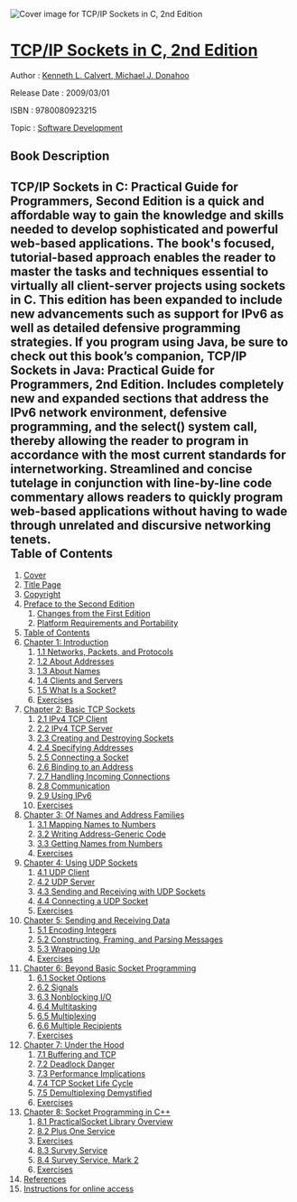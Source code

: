 ![Cover image for TCP/IP Sockets in C, 2nd Edition](https://imgdetail.ebookreading.net/cover/cover/software_development/EB9780080923215.jpg)

[TCP/IP Sockets in C, 2nd Edition](https://ebookreading.net/view/book/TCP%2FIP+Sockets+in+C%2C+2nd+Edition-EB9780080923215_1.html "TCP/IP Sockets in C, 2nd Edition")
====================================================================================================================

Author : [Kenneth L. Calvert](https://ebookreading.net/search/author/Kenneth+L.+Calvert),[ Michael J. Donahoo](https://ebookreading.net/search/author/+Michael+J.+Donahoo)

Release Date : 2009/03/01

ISBN : 9780080923215

Topic : [Software Development](https://ebookreading.net/search/category/software-development)

Book Description
-----------------

TCP/IP Sockets in C: Practical Guide for Programmers, Second Edition is a quick and affordable way to gain the knowledge and skills needed to develop sophisticated and powerful web-based applications. The book's focused, tutorial-based approach enables the reader to master the tasks and techniques essential to virtually all client-server projects using sockets in C. This edition has been expanded to include new advancements such as support for IPv6 as well as detailed defensive programming strategies.
If you program using Java, be sure to check out this book’s companion, TCP/IP Sockets in Java: Practical Guide for Programmers, 2nd Edition.
Includes completely new and expanded sections that address the IPv6 network environment, defensive programming, and the select() system call, thereby allowing the reader to program in accordance with the most current standards for internetworking. Streamlined and concise tutelage in conjunction with line-by-line code commentary allows readers to quickly program web-based applications without having to wade through unrelated and discursive networking tenets.              
Table of Contents
-----------------

1. [Cover](https://ebookreading.net/view/book/TCP%2FIP+Sockets+in+C%2C+2nd+Edition-EB9780080923215_1.html)
1. [Title Page](https://ebookreading.net/view/book/TCP%2FIP+Sockets+in+C%2C+2nd+Edition-EB9780080923215_2.html)
1. [Copyright](https://ebookreading.net/view/book/TCP%2FIP+Sockets+in+C%2C+2nd+Edition-EB9780080923215_3.html)
1. [Preface to the Second Edition](https://ebookreading.net/view/book/TCP%2FIP+Sockets+in+C%2C+2nd+Edition-EB9780080923215_4.html)
    1. [Changes from the First Edition](https://ebookreading.net/view/book/TCP%2FIP+Sockets+in+C%2C+2nd+Edition-EB9780080923215_4.html#h1-01)
    1. [Platform Requirements and Portability](https://ebookreading.net/view/book/TCP%2FIP+Sockets+in+C%2C+2nd+Edition-EB9780080923215_4.html#h1-02)
1. [Table of Contents](https://ebookreading.net/view/book/TCP%2FIP+Sockets+in+C%2C+2nd+Edition-EB9780080923215_5.html)
1. [Chapter 1: Introduction](https://ebookreading.net/view/book/TCP%2FIP+Sockets+in+C%2C+2nd+Edition-EB9780080923215_6.html)
    1. [1.1 Networks, Packets, and Protocols](https://ebookreading.net/view/book/TCP%2FIP+Sockets+in+C%2C+2nd+Edition-EB9780080923215_6.html#h1-11)
    1. [1.2 About Addresses](https://ebookreading.net/view/book/TCP%2FIP+Sockets+in+C%2C+2nd+Edition-EB9780080923215_6.html#h1-12)
    1. [1.3 About Names](https://ebookreading.net/view/book/TCP%2FIP+Sockets+in+C%2C+2nd+Edition-EB9780080923215_6.html#h1-13)
    1. [1.4 Clients and Servers](https://ebookreading.net/view/book/TCP%2FIP+Sockets+in+C%2C+2nd+Edition-EB9780080923215_6.html#h1-14)
    1. [1.5 What Is a Socket?](https://ebookreading.net/view/book/TCP%2FIP+Sockets+in+C%2C+2nd+Edition-EB9780080923215_6.html#h1-15)
    1. [Exercises](https://ebookreading.net/view/book/TCP%2FIP+Sockets+in+C%2C+2nd+Edition-EB9780080923215_6.html#h1-16)
1. [Chapter 2: Basic TCP Sockets](https://ebookreading.net/view/book/TCP%2FIP+Sockets+in+C%2C+2nd+Edition-EB9780080923215_7.html)
    1. [2.1 IPv4 TCP Client](https://ebookreading.net/view/book/TCP%2FIP+Sockets+in+C%2C+2nd+Edition-EB9780080923215_7.html#h1-21)
    1. [2.2 IPv4 TCP Server](https://ebookreading.net/view/book/TCP%2FIP+Sockets+in+C%2C+2nd+Edition-EB9780080923215_7.html#h1-22)
    1. [2.3 Creating and Destroying Sockets](https://ebookreading.net/view/book/TCP%2FIP+Sockets+in+C%2C+2nd+Edition-EB9780080923215_7.html#h1-23)
    1. [2.4 Specifying Addresses](https://ebookreading.net/view/book/TCP%2FIP+Sockets+in+C%2C+2nd+Edition-EB9780080923215_7.html#h1-24)
    1. [2.5 Connecting a Socket](https://ebookreading.net/view/book/TCP%2FIP+Sockets+in+C%2C+2nd+Edition-EB9780080923215_7.html#h1-25)
    1. [2.6 Binding to an Address](https://ebookreading.net/view/book/TCP%2FIP+Sockets+in+C%2C+2nd+Edition-EB9780080923215_7.html#h1-26)
    1. [2.7 Handling Incoming Connections](https://ebookreading.net/view/book/TCP%2FIP+Sockets+in+C%2C+2nd+Edition-EB9780080923215_7.html#h1-27)
    1. [2.8 Communication](https://ebookreading.net/view/book/TCP%2FIP+Sockets+in+C%2C+2nd+Edition-EB9780080923215_7.html#h1-28)
    1. [2.9 Using IPv6](https://ebookreading.net/view/book/TCP%2FIP+Sockets+in+C%2C+2nd+Edition-EB9780080923215_7.html#h1-29)
    1. [Exercises](https://ebookreading.net/view/book/TCP%2FIP+Sockets+in+C%2C+2nd+Edition-EB9780080923215_7.html#h1-30)
1. [Chapter 3: Of Names and Address Families](https://ebookreading.net/view/book/TCP%2FIP+Sockets+in+C%2C+2nd+Edition-EB9780080923215_8.html)
    1. [3.1 Mapping Names to Numbers](https://ebookreading.net/view/book/TCP%2FIP+Sockets+in+C%2C+2nd+Edition-EB9780080923215_8.html#h1-31)
    1. [3.2 Writing Address-Generic Code](https://ebookreading.net/view/book/TCP%2FIP+Sockets+in+C%2C+2nd+Edition-EB9780080923215_8.html#h1-32)
    1. [3.3 Getting Names from Numbers](https://ebookreading.net/view/book/TCP%2FIP+Sockets+in+C%2C+2nd+Edition-EB9780080923215_8.html#h1-33)
    1. [Exercises](https://ebookreading.net/view/book/TCP%2FIP+Sockets+in+C%2C+2nd+Edition-EB9780080923215_8.html#h1-34)
1. [Chapter 4: Using UDP Sockets](https://ebookreading.net/view/book/TCP%2FIP+Sockets+in+C%2C+2nd+Edition-EB9780080923215_9.html)
    1. [4.1 UDP Client](https://ebookreading.net/view/book/TCP%2FIP+Sockets+in+C%2C+2nd+Edition-EB9780080923215_9.html#h1-41)
    1. [4.2 UDP Server](https://ebookreading.net/view/book/TCP%2FIP+Sockets+in+C%2C+2nd+Edition-EB9780080923215_9.html#h1-42)
    1. [4.3 Sending and Receiving with UDP Sockets](https://ebookreading.net/view/book/TCP%2FIP+Sockets+in+C%2C+2nd+Edition-EB9780080923215_9.html#h1-43)
    1. [4.4 Connecting a UDP Socket](https://ebookreading.net/view/book/TCP%2FIP+Sockets+in+C%2C+2nd+Edition-EB9780080923215_9.html#h1-44)
    1. [Exercises](https://ebookreading.net/view/book/TCP%2FIP+Sockets+in+C%2C+2nd+Edition-EB9780080923215_9.html#h1-45)
1. [Chapter 5: Sending and Receiving Data](https://ebookreading.net/view/book/TCP%2FIP+Sockets+in+C%2C+2nd+Edition-EB9780080923215_10.html)
    1. [5.1 Encoding Integers](https://ebookreading.net/view/book/TCP%2FIP+Sockets+in+C%2C+2nd+Edition-EB9780080923215_10.html#h1-51)
    1. [5.2 Constructing, Framing, and Parsing Messages](https://ebookreading.net/view/book/TCP%2FIP+Sockets+in+C%2C+2nd+Edition-EB9780080923215_10.html#h1-52)
    1. [5.3 Wrapping Up](https://ebookreading.net/view/book/TCP%2FIP+Sockets+in+C%2C+2nd+Edition-EB9780080923215_10.html#h1-53)
    1. [Exercises](https://ebookreading.net/view/book/TCP%2FIP+Sockets+in+C%2C+2nd+Edition-EB9780080923215_10.html#h1-54)
1. [Chapter 6: Beyond Basic Socket Programming](https://ebookreading.net/view/book/TCP%2FIP+Sockets+in+C%2C+2nd+Edition-EB9780080923215_11.html)
    1. [6.1 Socket Options](https://ebookreading.net/view/book/TCP%2FIP+Sockets+in+C%2C+2nd+Edition-EB9780080923215_11.html#h1-61)
    1. [6.2 Signals](https://ebookreading.net/view/book/TCP%2FIP+Sockets+in+C%2C+2nd+Edition-EB9780080923215_11.html#h1-62)
    1. [6.3 Nonblocking I/O](https://ebookreading.net/view/book/TCP%2FIP+Sockets+in+C%2C+2nd+Edition-EB9780080923215_11.html#h1-63)
    1. [6.4 Multitasking](https://ebookreading.net/view/book/TCP%2FIP+Sockets+in+C%2C+2nd+Edition-EB9780080923215_11.html#h1-64)
    1. [6.5 Multiplexing](https://ebookreading.net/view/book/TCP%2FIP+Sockets+in+C%2C+2nd+Edition-EB9780080923215_11.html#h1-65)
    1. [6.6 Multiple Recipients](https://ebookreading.net/view/book/TCP%2FIP+Sockets+in+C%2C+2nd+Edition-EB9780080923215_11.html#h1-66)
    1. [Exercises](https://ebookreading.net/view/book/TCP%2FIP+Sockets+in+C%2C+2nd+Edition-EB9780080923215_11.html#h1-67)
1. [Chapter 7: Under the Hood](https://ebookreading.net/view/book/TCP%2FIP+Sockets+in+C%2C+2nd+Edition-EB9780080923215_12.html)
    1. [7.1 Buffering and TCP](https://ebookreading.net/view/book/TCP%2FIP+Sockets+in+C%2C+2nd+Edition-EB9780080923215_12.html#h1-71)
    1. [7.2 Deadlock Danger](https://ebookreading.net/view/book/TCP%2FIP+Sockets+in+C%2C+2nd+Edition-EB9780080923215_12.html#h1-72)
    1. [7.3 Performance Implications](https://ebookreading.net/view/book/TCP%2FIP+Sockets+in+C%2C+2nd+Edition-EB9780080923215_12.html#h1-73)
    1. [7.4 TCP Socket Life Cycle](https://ebookreading.net/view/book/TCP%2FIP+Sockets+in+C%2C+2nd+Edition-EB9780080923215_12.html#h1-74)
    1. [7.5 Demultiplexing Demystified](https://ebookreading.net/view/book/TCP%2FIP+Sockets+in+C%2C+2nd+Edition-EB9780080923215_12.html#h1-75)
    1. [Exercises](https://ebookreading.net/view/book/TCP%2FIP+Sockets+in+C%2C+2nd+Edition-EB9780080923215_12.html#h1-76)
1. [Chapter 8: Socket Programming in C++](https://ebookreading.net/view/book/TCP%2FIP+Sockets+in+C%2C+2nd+Edition-EB9780080923215_13.html)
    1. [8.1 PracticalSocket Library Overview](https://ebookreading.net/view/book/TCP%2FIP+Sockets+in+C%2C+2nd+Edition-EB9780080923215_13.html#h1-81)
    1. [8.2 Plus One Service](https://ebookreading.net/view/book/TCP%2FIP+Sockets+in+C%2C+2nd+Edition-EB9780080923215_13.html#h1-82)
    1. [Exercises](https://ebookreading.net/view/book/TCP%2FIP+Sockets+in+C%2C+2nd+Edition-EB9780080923215_13.html#h1-082)
    1. [8.3 Survey Service](https://ebookreading.net/view/book/TCP%2FIP+Sockets+in+C%2C+2nd+Edition-EB9780080923215_13.html#h1-83)
    1. [8.4 Survey Service, Mark 2](https://ebookreading.net/view/book/TCP%2FIP+Sockets+in+C%2C+2nd+Edition-EB9780080923215_13.html#h1-84)
    1. [Exercises](https://ebookreading.net/view/book/TCP%2FIP+Sockets+in+C%2C+2nd+Edition-EB9780080923215_13.html#h1-85)
1. [References](https://ebookreading.net/view/book/TCP%2FIP+Sockets+in+C%2C+2nd+Edition-EB9780080923215_14.html)
1. [Instructions for online access](https://ebookreading.net/view/book/TCP%2FIP+Sockets+in+C%2C+2nd+Edition-EB9780080923215_0.html)
